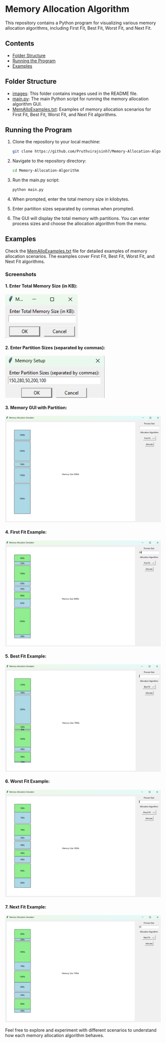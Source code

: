 # Memory Allocation Algorithm

This repository contains a Python program for visualizing various memory allocation algorithms, including First Fit, Best Fit, Worst Fit, and Next Fit.

## Contents

- [Folder Structure](folder-structure)
- [Running the Program](running-the-program)
- [Examples](Examples)

## Folder Structure
- [images](https://github.com/Pruthvirajsinh7/Memory-Allocation-Algorithm/tree/main/Images): This folder contains images used in the README file.
- [main.py](https://github.com/Pruthvirajsinh7/Memory-Allocation-Algorithm/blob/main/main.py): The main Python script for running the memory allocation algorithm GUI.
- [MemAlloExamples.txt](https://github.com/Pruthvirajsinh7/Memory-Allocation-Algorithm/blob/main/MemAlloExamples.txt): Examples of memory allocation scenarios for First Fit, Best Fit, Worst Fit, and Next Fit algorithms.

## Running the Program

1. Clone the repository to your local machine:

    ```bash
    git clone https://github.com/Pruthvirajsinh7/Memory-Allocation-Algorithm.git
    ```

2. Navigate to the repository directory:

    ```bash
    cd Memory-Allocation-Algorithm
    ```

3. Run the main.py script:

    ```bash
    python main.py
    ```

4. When prompted, enter the total memory size in kilobytes.

5. Enter partition sizes separated by commas when prompted.

6. The GUI will display the total memory with partitions. You can enter process sizes and choose the allocation algorithm from the menu.

## Examples

Check the [MemAlloExamples.txt](MemAlloExamples.txt) file for detailed examples of memory allocation scenarios. The examples cover First Fit, Best Fit, Worst Fit, and Next Fit algorithms.

### Screenshots

#### 1. Enter Total Memory Size (in KB):

![Total Memory Size](https://github.com/Pruthvirajsinh7/Memory-Allocation-Algorithm/blob/main/Images/EnterTotalMemorySize.png)

#### 2. Enter Partition Sizes (separated by commas):

![Partition Sizes](https://github.com/Pruthvirajsinh7/Memory-Allocation-Algorithm/blob/main/Images/EnterPartitionSize.png)

#### 3. Memory GUI with Partition:

![Memory GUI](https://github.com/Pruthvirajsinh7/Memory-Allocation-Algorithm/blob/main/Images/FullMemoryWithPartation.png)

#### 4. First Fit Example:

![First Fit Example](https://github.com/Pruthvirajsinh7/Memory-Allocation-Algorithm/blob/main/Images/FirstFitExample.png)

#### 5. Best Fit Example:

![Best Fit Example](https://github.com/Pruthvirajsinh7/Memory-Allocation-Algorithm/blob/main/Images/BestFitExample.png)

#### 6. Worst Fit Example:

![Worst Fit Example](https://github.com/Pruthvirajsinh7/Memory-Allocation-Algorithm/blob/main/Images/WorstFitExample.png)

#### 7. Next Fit Example:

![First Fit Example](https://github.com/Pruthvirajsinh7/Memory-Allocation-Algorithm/blob/main/Images/NextFitExample.png)


Feel free to explore and experiment with different scenarios to understand how each memory allocation algorithm behaves.
